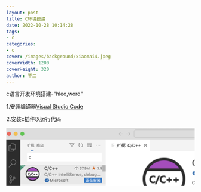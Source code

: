 ```yaml
---
layout: post
title: C环境搭建
date: 2022-10-28 10:14:28
tags:
- c
categories:
- c
cover: /images/background/xiaomai4.jpeg
coverWidth: 1200
coverHeight: 320
author: 不二
---
```


c语言开发环境搭建-"hleo,word"
<!-- more -->

1.安装编译器[Visual Studio Code](https://code.visualstudio.com/)

2.安装c插件以运行代码

![image-20221028171336291](C环境搭建/image-20221028171336291.png)

